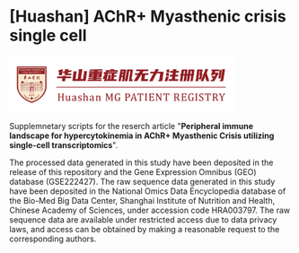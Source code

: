 # [Huashan] AChR+ Myasthenic crisis single cell 

<img src="https://github.com/Hirriririir/Myasthenic-Crisis-Single-Cell/blob/main/tag.png" width="400px">

Supplemnetary scripts for the reserch article "**Peripheral immune landscape for hypercytokinemia in AChR+ Myasthenic Crisis utilizing single-cell transcriptomics**".

The processed data generated in this study have been deposited in the release of this repository and the Gene Expression Omnibus (GEO) database (GSE222427). The raw sequence data generated in this study have been deposited in the National Omics Data Encyclopedia database of the Bio-Med Big Data Center, Shanghai Institute of Nutrition and Health, Chinese Academy of Sciences, under accession code HRA003797. The raw sequence data are available under restricted access due to data privacy laws, and access can be obtained by making a reasonable request to the corresponding authors.


